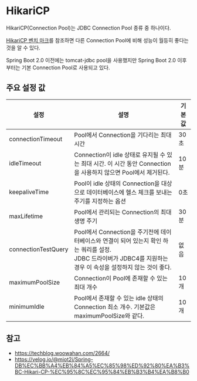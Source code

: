 # HikariCP

HikariCP(Connection Pool)는 JDBC Connection Pool 종류 중 하나이다.

[HikariCP 벤치 마크](https://github.com/brettwooldridge/HikariCP#checkered_flag-jmh-benchmarks)를 참조하면 다른 Connection Pool에 비해
성능이 월등히 좋다는 것을 알 수 있다.

Spring Boot 2.0 이전에는 tomcat-jdbc pool을 사용했지만 Spring Boot 2.0 이후부터는 기본 Connection Pool로 사용되고 있다.

## 주요 설정 값

| 설정                  | 설명                                                                                                             | 기본값 |
|---------------------|----------------------------------------------------------------------------------------------------------------|-----|
| connectionTimeout   | Pool에서 Connection을 기다리는 최대 시간                                                                                  | 30초 |
| idleTimeout         | Connection이 idle 상태로 유지될 수 있는 최대 시간. 이 시간 동안 Connection을 사용하지 않으면 Pool에서 제거된다.                                 | 10분 |
| keepaliveTime       | Pool이 idle 상태의 Connection을 대상으로 데이터베이스에 헬스 체크를 보내는 주기를 지정하는 옵션                                                 | 0초  |    
| maxLifetime         | Pool에서 관리되는 Connection의 최대 생명 주기                                                                               | 30분 |     
| connectionTestQuery | Pool에서 Connection을 주기전에 데이터베이스와 연결이 되어 있는지 확인 하는 쿼리를 설정. <br/> JDBC 드라이버가 JDBC4를 지원하는 경우 이 속성을  설정하지 않는 것이 좋다. | 없음  |
| maximumPoolSize     | Connection이 Pool에 존재할 수 있는 최대 개수                                                                               | 10개 |     
| minimumIdle         | Pool에서 존재할 수 있는 idle 상태의 Connection 최소 개수. 기본값은 maximumPoolSize와 같다.                                           | 10개 |     

## 참고
- https://techblog.woowahan.com/2664/
- https://velog.io/@miot2j/Spring-DB%EC%BB%A4%EB%84%A5%EC%85%98%ED%92%80%EA%B3%BC-Hikari-CP-%EC%95%8C%EC%95%84%EB%B3%B4%EA%B8%B0
